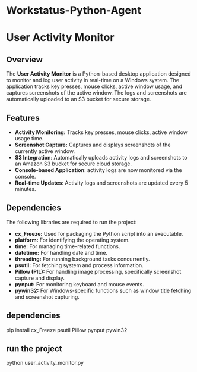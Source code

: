 # Workstatus-Python-Agent

# User Activity Monitor

## Overview
The **User Activity Monitor** is a Python-based desktop application designed to monitor and log user activity in real-time on a Windows system. The application tracks key presses, mouse clicks, active window usage, and captures screenshots of the active window. The logs and screenshots are automatically uploaded to an S3 bucket for secure storage.

## Features
- **Activity Monitoring:** Tracks key presses, mouse clicks, active window usage time.
- **Screenshot Capture:** Captures and displays screenshots of the currently active window.
- **S3 Integration**: Automatically uploads activity logs and screenshots to an Amazon S3 bucket for secure cloud storage.
- **Console-based Application**: activity logs are now monitored via the console.
- **Real-time Updates**: Activity logs and screenshots are updated every 5 minutes.

## Dependencies
The following libraries are required to run the project:

- **cx_Freeze:** Used for packaging the Python script into an executable.
- **platform:** For identifying the operating system.
- **time:** For managing time-related functions.
- **datetime:** For handling date and time.
- **threading:** For running background tasks concurrently.
- **psutil:** For fetching system and process information.
- **Pillow (PIL):** For handling image processing, specifically screenshot capture and display.
- **pynput:** For monitoring keyboard and mouse events.
- **pywin32:** For Windows-specific functions such as window title fetching and screenshot capturing.

## dependencies
pip install cx_Freeze psutil Pillow pynput pywin32 


## run the project
python user_activity_monitor.py
